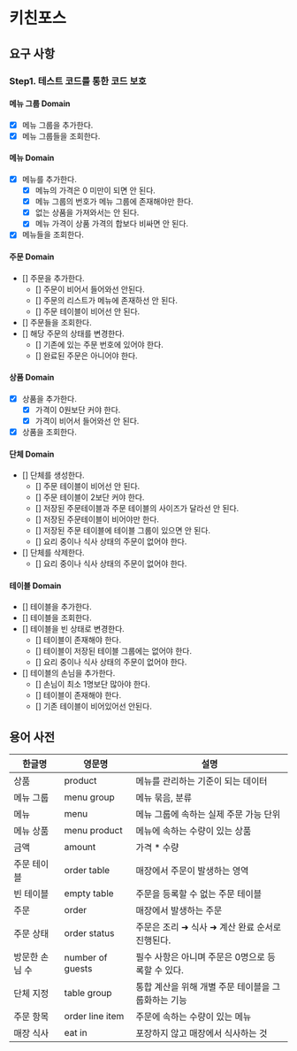 # 키친포스

## 요구 사항
### Step1. 테스트 코드를 통한 코드 보호
#### 메뉴 그룹 Domain
- [x] 메뉴 그룹을 추가한다.
- [x] 메뉴 그룹들을 조회한다.

#### 메뉴 Domain
- [x] 메뉴를 추가한다.
    - [x] 메뉴의 가격은 0 미만이 되면 안 된다.
    - [x] 메뉴 그룹의 번호가 메뉴 그룹에 존재해야만 한다.
    - [x] 없는 상품을 가져와서는 안 된다.
    - [x] 메뉴 가격이 상품 가격의 합보다 비싸면 안 된다.
- [x] 메뉴들을 조회한다.

#### 주문 Domain
- [] 주문을 추가한다.
    - [] 주문이 비어서 들어와선 안된다.
    - [] 주문의 리스트가 메뉴에 존재하선 안 된다.
    - [] 주문 테이블이 비어선 안 된다.
- [] 주문들을 조회한다.
- [] 해당 주문의 상태를 변경한다.
    - [] 기존에 있는 주문 번호에 있어야 한다.
    - [] 완료된 주문은 아니어야 한다.

#### 상품 Domain
- [x] 상품을 추가한다.
    - [x] 가격이 0원보단 커야 한다.
    - [x] 가격이 비어서 들어와선 안 된다.
- [x] 상품을 조회한다.

#### 단체 Domain
- [] 단체를 생성한다.
    - [] 주문 테이블이 비어선 안 된다.
    - [] 주문 테이블이 2보단 커야 한다.
    - [] 저장된 주문테이블과 주문 테이블의 사이즈가 달라선 안 된다.
    - [] 저장된 주문테이블이 비어야만 한다. 
    - [] 저장된 주문 테이블에 테이블 그룹이 있으면 안 된다.
    - [] 요리 중이나 식사 상태의 주문이 없어야 한다. 
- [] 단체를 삭제한다.
    - [] 요리 중이나 식사 상태의 주문이 없어야 한다.

#### 테이블 Domain
- [] 테이블을 추가한다.
- [] 테이블을 조회한다.
- [] 테이블을 빈 상태로 변경한다.
    - [] 테이블이 존재해야 한다.
    - [] 테이블이 저장된 테이블 그룹에는 없어야 한다.
    - [] 요리 중이나 식사 상태의 주문이 없어야 한다.
- [] 테이블의 손님을 추가한다. 
    - [] 손님이 최소 1명보단 많아야 한다.
    - [] 테이블이 존재해야 한다.
    - [] 기존 테이블이 비어있어선 안된다.

## 용어 사전

| 한글명 | 영문명 | 설명 |
| --- | --- | --- |
| 상품 | product | 메뉴를 관리하는 기준이 되는 데이터 |
| 메뉴 그룹 | menu group | 메뉴 묶음, 분류 |
| 메뉴 | menu | 메뉴 그룹에 속하는 실제 주문 가능 단위 |
| 메뉴 상품 | menu product | 메뉴에 속하는 수량이 있는 상품 |
| 금액 | amount | 가격 * 수량 |
| 주문 테이블 | order table | 매장에서 주문이 발생하는 영역 |
| 빈 테이블 | empty table | 주문을 등록할 수 없는 주문 테이블 |
| 주문 | order | 매장에서 발생하는 주문 |
| 주문 상태 | order status | 주문은 조리 ➜ 식사 ➜ 계산 완료 순서로 진행된다. |
| 방문한 손님 수 | number of guests | 필수 사항은 아니며 주문은 0명으로 등록할 수 있다. |
| 단체 지정 | table group | 통합 계산을 위해 개별 주문 테이블을 그룹화하는 기능 |
| 주문 항목 | order line item | 주문에 속하는 수량이 있는 메뉴 |
| 매장 식사 | eat in | 포장하지 않고 매장에서 식사하는 것 |
